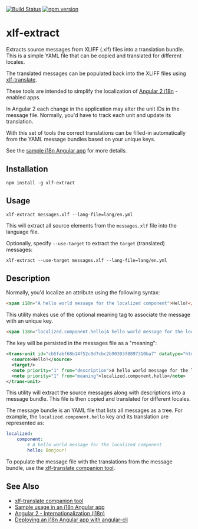 [![Build Status](https://travis-ci.org/tsvetomir/xlf-extract.svg?branch=master)](https://travis-ci.org/tsvetomir/xlf-extract)
[![npm version](https://badge.fury.io/js/xlf-extract.svg)](https://badge.fury.io/js/xlf-extract)

# xlf-extract

Extracts source messages from XLIFF (.xlf) files into a translation bundle. This is a simple YAML file that can be copied and translated for different locales.

The translated messages can be populated back into the XLIFF files using [xlf-translate](https://www.npmjs.com/package/xlf-translate).

These tools are intended to simplify the localization of [Angular 2 i18n](https://angular.io/docs/ts/latest/cookbook/i18n.html) - enabled apps.

In Angular 2 each change in the application may alter the unit IDs in the message file. Normally, you'd have to track each unit and update its translation.

With this set of tools the correct translations can be filled-in automatically from the YAML message bundles based on your unique keys.

See the [sample i18n Angular app](https://github.com/tsvetomir/angular-cli-i18n-sample) for more details.

## Installation

`npm install -g xlf-extract`

## Usage

`xlf-extract messages.xlf --lang-file=lang/en.yml`

This will extract all source elements from the `messages.xlf` file into the language file.

Optionally, specify `--use-target` to extract the `target` (translated) messages:

`xlf-extract --use-target messages.xlf --lang-file=lang/en.yml`

## Description

Normally, you'd localize an attribute using the following syntax:

```html
<span i18n="A hello world message for the localized component">Hello!</span>
```

This utility makes use of the optional meaning tag to associate the message with an unique key.
```html
<span i18n="localized.component.hello|A hello world message for the localized component">Hello!</span>
```

The key will be persisted in the messages file as a "meaning":
```xml
<trans-unit id="cb5fabf68b14f52c0d7cbc2b90393f8897310ba7" datatype="html">
  <source>Hello!</source>
  <target/>
  <note priority="1" from="description">A hello world message for the localized component</note>
  <note priority="1" from="meaning">localized.component.hello</note>
</trans-unit>
```

This utility will extract the source messages along with descriptions into a message bundle. This file is then copied and translated for different locales.

The message bundle is an YAML file that lists all messages as a tree. For example, the `localized.component.hello` key and its translation are represented as:

```yaml
localized:
    component:
        # A hello world message for the localized component
        hello: Bonjour!
```

To populate the message file with the translations from the message bundle, use the [xlf-translate companion tool](https://www.npmjs.com/package/xlf-translate).

## See Also

* [xlf-translate companion tool](https://www.npmjs.com/package/xlf-translate)
* [Sample usage in an i18n Angular app](https://github.com/tsvetomir/angular-cli-i18n-sample)
* [Angular 2 - Internationalization (i18n)](https://angular.io/docs/ts/latest/cookbook/i18n.html)
* [Deploying an i18n Angular app with angular-cli](https://medium.com/@feloy/deploying-an-i18n-angular-app-with-angular-cli-fc788f17e358#.2qlq8lfad)

